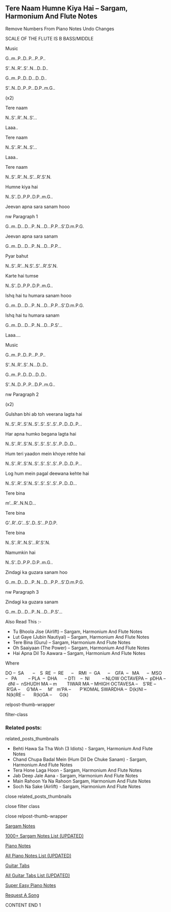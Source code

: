 
## Tere Naam Humne Kiya Hai – Sargam, Harmonium And Flute Notes

Remove Numbers From Piano Notes
Undo Changes

SCALE OF THE FLUTE IS B BASS/MIDDLE

Music

G..m..P..D..P…P..P..

S’..N..R’..S’..N…D..D..

G..m..P..D..D…D..D..

S’..N..D..P..P…D.P..m.G..

(x2)

Tere naam

N..S’..R’..N..S’…

Laaa..

Tere naam

N..S’..R’..N..S’…

Laaa..

Tere naam

N..S’..R’..N..S’…R’.S’.N.

Humne kiya hai

N..S’..D..P.P..D.P..m.G..

Jeevan apna sara sanam hooo

nw Paragraph 1

G..m..D…D…P..N…D…P.P…S’.D.m.P.G.

Jeevan apna sara sanam

G..m..D…D…P..N…D…P.P…

Pyar bahut

N..S’..R’…N.S’..S’…R’.S’.N.

Karte hai tumse

N..S’..D..P.P..D.P..m.G..

Ishq hai tu humara sanam hooo

G..m..D…D…P..N…D…P.P…S’.D.m.P.G.

Ishq hai tu humara sanam

G..m..D…D…P..N…D…P.S’…

Laaa….

Music

G..m..P..D..P…P..P..

S’..N..R’..S’..N…D..D..

G..m..P..D..D…D..D..

S’..N..D..P..P…D.P..m.G..

nw Paragraph 2

(x2)

Gulshan bhi ab toh veerana lagta hai

N..S’..R’..S’.N..S’..S’..S’..S’..P..D..D..P…

Har apna humko begana lagta hai

N..S’..R’..S’.N..S’..S’..S’..S’..P..D..D…

Hum teri yaadon mein khoye rehte hai

N..S’..R’..S’.N..S’..S’..S’..S’..P..D..D..P…

Log hum mein pagal deewana kehte hai

N..S’..R’..S’.N..S’..S’..S’..S’..P..D..D…

Tere bina

m’…R’..N.N.D…

Tere bina

G’..R’..G’…S’..D..S’…P.D.P.

Tere bina

N..S’..R’..N.S’…R’.S’.N.

Namumkin hai

N..S’..D..P.P..D.P..m.G..

Zindagi ka guzara sanam hoo

G..m..D…D…P..N…D…P.P…S’.D.m.P.G.

nw Paragraph 3

Zindagi ka guzara sanam

G..m..D…D…P..N…D…P.S’…

Also Read This :-

* Tu Bhoola Jise (Airlift) – Sargam, Harmonium And Flute Notes
* Lut Gaye (Jubin Nautiyal) – Sargam, Harmonium And Flute Notes
* Tere Bina (Guru) – Sargam, Harmonium And Flute Notes
* Oh Saaiyaan (The Power) – Sargam, Harmonium And Flute Notes
* Hai Apna Dil To Aawara – Sargam, Harmonium And Flute Notes

Where

DO –  SA       –    S  RE  –  RE      –    RMI  –  GA      –    GFA  –   MA      –  MSO  –   PA         – PLA  –  DHA      – DTI    –  NI          – NLOW OCTAVEPA –  pDHA –  dNI –  nSHUDH MA – m        TIWAR MA – MHIGH OCTAVESA –    S’RE –     R’GA –     G’MA –     M’   m’PA –       P’KOMAL SWARDHA –  D(k)NI –       N(k)RE –       R(k)GA –      G(k)

relpost-thumb-wrapper

filter-class

### Related posts:

related_posts_thumbnails

* Behti Hawa Sa Tha Woh (3 Idiots) - Sargam, Harmonium And Flute Notes
* Chand Chupa Badal Mein (Hum Dil De Chuke Sanam) - Sargam, Harmonium And Flute Notes
* Tera Hone Laga Hoon - Sargam, Harmonium And Flute Notes
* Jab Deep Jale Aana - Sargam, Harmonium And Flute Notes
* Main Rahoon Ya Na Rahoon Sargam, Harmonium And Flute Notes
* Soch Na Sake (Airlift) - Sargam, Harmonium And Flute Notes

close related_posts_thumbnails

close filter class

close relpost-thumb-wrapper

[Sargam Notes](https://www.notationsworld.com/sargam-notes.html)

[1000+ Sargam Notes List (UPDATED)](https://www.notationsworld.com/all-songs-list-sargam-notes.html)

[Piano Notes](https://www.notationsworld.com/piano-notes.html)

[All Piano Notes List (UPDATED)](https://www.notationsworld.com/all-songs-list-piano-notes.html)

[Guitar Tabs](https://www.notationsworld.com/guitar-tabs.html)

[All Guitar Tabs List (UPDATED)](https://www.notationsworld.com/all-songs-list-guitar-tabs.html)

[Super Easy Piano Notes](https://studywall.in/)

[Request A Song](https://www.notationsworld.com/request-a-song.html)

CONTENT END 1

